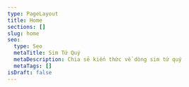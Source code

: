 ```yaml
---
type: PageLayout
title: Home
sections: []
slug: home
seo:
  type: Seo
  metaTitle: Sim Tứ Quý
  metaDescription: Chia sẻ kiến thức về dòng sim tứ quý
  metaTags: []
isDraft: false
---
```

